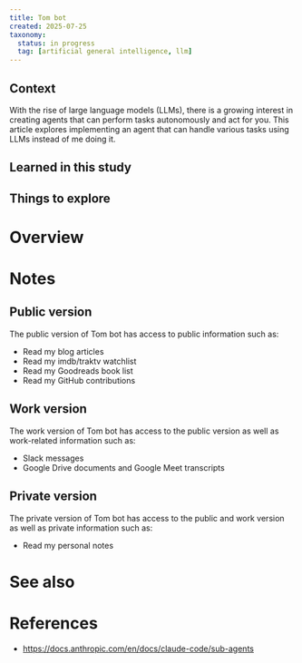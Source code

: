 ```yaml
---
title: Tom bot
created: 2025-07-25
taxonomy:
  status: in progress
  tag: [artificial general intelligence, llm]
---
```


## Context

With the rise of large language models (LLMs), there is a growing interest in creating agents that can perform tasks autonomously and act for you.
This article explores implementing an agent that can handle various tasks using LLMs instead of me doing it.

## Learned in this study

## Things to explore

# Overview

# Notes
## Public version
The public version of Tom bot has access to public information such as:

* Read my blog articles
* Read my imdb/traktv watchlist
* Read my Goodreads book list
* Read my GitHub contributions

## Work version
The work version of Tom bot has access to the public version as well as work-related information such as:

* Slack messages
* Google Drive documents and Google Meet transcripts

## Private version
The private version of Tom bot has access to the public and work version as well as private information such as:

* Read my personal notes

# See also

# References
* https://docs.anthropic.com/en/docs/claude-code/sub-agents
